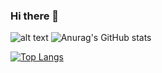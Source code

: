 ### Hi there 👋

![alt text](https://octodex.github.com/images/NUX_Octodex.gif)
![Anurag's GitHub stats](https://github-readme-stats.vercel.app/api?username=michelleuf&count_private=true&show_icons=true&theme=radical)


[![Top Langs](https://github-readme-stats.vercel.app/api/top-langs/?username=michelleuf&count_private=true&layout=compact&theme=radical)](https://github.com/anuraghazra/github-readme-stats)
<!--
*husseyhh/husseyhh* is a ✨ special ✨ repository because its `README.md` (this file) appears on your GitHub profile.

Here are some ideas to get you started:

- 🔭 I’m currently working on ...
- 🌱 I’m currently learning ...
- 👯 I’m looking to collaborate on ...
- 🤔 I’m looking for help with ...
- 💬 Ask me about ...
 📫 How to reach me: https://www.linkedin.com/in/michelle-fernando/
- 😄 Pronouns: ...
- ⚡ Fun fact: ...
-->
